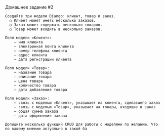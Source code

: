 Домашнее задание #2
    
    Создайте три модели Django: клиент, товар и заказ.
      ○ Клиент может иметь несколько заказов.
      ○ Заказ может содержать несколько товаров.
      ○ Товар может входить в несколько заказов.
    
    Поля модели «Клиент»:
        — имя клиента
        — электронная почта клиента
        — номер телефона клиента
        — адрес клиента
        — дата регистрации клиента

    Поля модели «Товар»:
        — название товара
        — описание товара
        — цена товара
        — количество товара
        — дата добавления товара

    Поля модели «Заказ»:
        — связь с моделью «Клиент», указывает на клиента, сделавшего заказ
        — связь с моделью «Товар», указывает на товары, входящие в заказ
        — общая сумма заказа
        — дата оформления заказа

    Допишите несколько функций CRUD для работы с моделями по желанию. Что по вашему мнению актуально в такой ба
